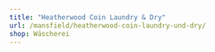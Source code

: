 ```yaml
---
title: "Heatherwood Coin Laundry & Dry"
url: /mansfield/heatherwood-coin-laundry-und-dry/
shop: Wäscherei
---
```

